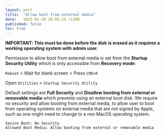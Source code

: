 ```yaml
---
layout: post
title:  "Allow boot from external media"
date:   2025-02-28 16:05:15 +1100
published: false
toc: true
---
```



**IMPORTANT: This must be done before the disk is erased as it requires a working operating system with admin user.**

Permission to allow boot from external media is set from the **Startup Security Utility** which is only accessible from **Recovery mode**:

`Reboot` > Wait for blank screen > Press `CMD+R`

Open `Utilities` > `Startup Security Utility`

Default settings are **Full Security** and **Disallow booting from external or removable media** which prevents using an external boot disk. We require no security and allow booting from external media, to allow user to boot from operating systems on external media that are not signed by Apple, such as one might need to change to a non MacOS operating system.

```console
Secure Boot: No Security
Allowed Boot Media: Allow booting from external or removable media
```
